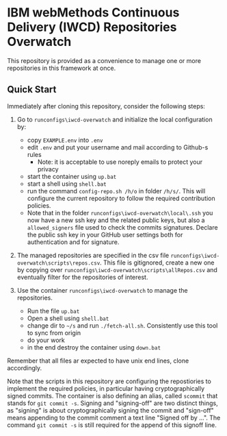 # IBM webMethods Continuous Delivery (IWCD) Repositories Overwatch

This repository is provided as a convenience to manage one or more repositories in this framework at once.

## Quick Start

Immediately after cloning this repository, consider the following steps:

1. Go to `runconfigs\iwcd-overwatch` and initialize the local configuration by:

    - copy `EXAMPLE.env` into `.env`
    - edit `.env` and put your username and mail according to Github-s rules
      - Note: it is acceptable to use noreply emails to protect your privacy
    - start the container using `up.bat`
    - start a shell using `shell.bat`
    - run the command `config-repo.sh /h/o` in folder `/h/s/`. This will configure the current repository to follow the required contribution policies.
    - Note that in the folder `runconfigs\iwcd-overwatch\local\.ssh` you now have a new ssh key and the related public keys, but also a `allowed_signers` file used to check the commits signatures. Declare the public ssh key in your GitHub user settings both for authentication and for signature.

2. The managed repositories are specified in the csv file `runconfigs\iwcd-overwatch\scripts\repos.csv`. This file is gitignored, create a new one by copying over `runconfigs\iwcd-overwatch\scripts\allRepos.csv` and eventually filter for the repositories of interest.
3. Use the container `runconfigs\iwcd-overwatch` to manage the repositories.

    - Run the file `up.bat`
    - Open a shell using `shell.bat`
    - change dir to `~/s` and run `./fetch-all.sh`. Consistently use this tool to sync from origin
    - do your work
    - in the end destroy the container using `down.bat`

Remember that all files ar expected to have unix end lines, clone accordingly.

Note that the scripts in this repository are configuring the repostiories to implement the required policies, in particular having cryptographically signed commits. The container is also defining an alias, called `scommit` that stands for `git commit -s`. Signing and "signing-off" are two distinct things, as "signing" is about cryptographically signing the commit and "sign-off" means appending to the commit comment a text line "Signed off by ...". The command `git commit -s` is still required for the append of this signoff line.
